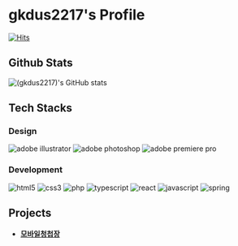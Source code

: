 # gkdus2217's Profile
[![Hits](https://hits.seeyoufarm.com/api/count/incr/badge.svg?url=https%3A%2F%2Fgithub.com%2Fangrydeveloper&count_bg=%2379C83D&title_bg=%23555555&icon=&icon_color=%23E7E7E7&title=hits&edge_flat=false)](https://hits.seeyoufarm.com)

## Github Stats
![(gkdus2217)'s GitHub stats](https://github-readme-stats.vercel.app/api?username=gkdus2217&include_all_commits=true&count_private=true)

## Tech Stacks
### Design
![adobe illustrator](https://img.shields.io/badge/Adobe%20Illustrator-FF9A00?style=for-the-badge&logo=adobe%20illustrator&logoColor=white)
![adobe photoshop](https://img.shields.io/badge/Adobe%20Photoshop-31A8FF?style=for-the-badge&logo=Adobe%20Photoshop&logoColor=black)
![adobe premiere pro](https://img.shields.io/badge/Adobe%20Premiere%20Pro-9999FF?style=for-the-badge&logo=Adobe%20Premiere%20Pro&logoColor=white)


### Development
![html5](https://img.shields.io/badge/HTML5-E34F26?style=for-the-badge&logo=html5&logoColor=white)
![css3](https://img.shields.io/badge/CSS3-1572B6?style=for-the-badge&logo=css3&logoColor=white)
![php](https://img.shields.io/badge/PHP-777BB4?style=for-the-badge&logo=php&logoColor=white)
![typescript](https://img.shields.io/badge/TypeScript-007ACC?style=for-the-badge&logo=typescript&logoColor=white)
![react](https://img.shields.io/badge/React-20232A?style=for-the-badge&logo=react&logoColor=61DAFB)
![javascript](https://img.shields.io/badge/JavaScript-323330?style=for-the-badge&logo=javascript&logoColor=F7DF1E)
![spring](https://img.shields.io/badge/Spring-6DB33F?style=for-the-badge&logo=spring&logoColor=white)


## Projects
* **[모바일청첩장](https://github.com/gkdus2217/sun)**


